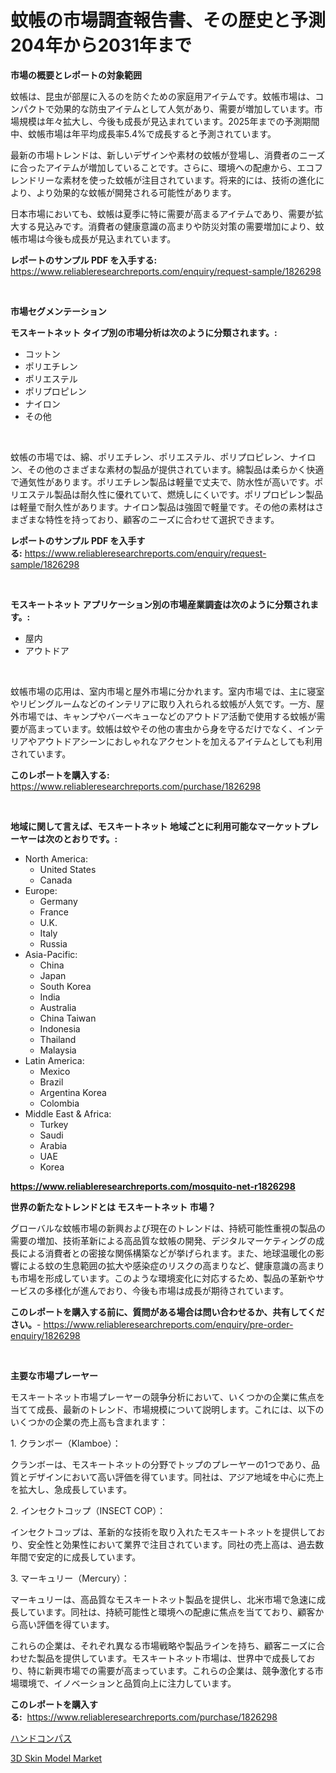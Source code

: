 <p><h1>蚊帳の市場調査報告書、その歴史と予測204年から2031年まで</h1></p><p><strong>市場の概要とレポートの対象範囲</strong></p>
<p><p>蚊帳は、昆虫が部屋に入るのを防ぐための家庭用アイテムです。蚊帳市場は、コンパクトで効果的な防虫アイテムとして人気があり、需要が増加しています。市場規模は年々拡大し、今後も成長が見込まれています。2025年までの予測期間中、蚊帳市場は年平均成長率5.4%で成長すると予測されています。</p><p>最新の市場トレンドは、新しいデザインや素材の蚊帳が登場し、消費者のニーズに合ったアイテムが増加していることです。さらに、環境への配慮から、エコフレンドリーな素材を使った蚊帳が注目されています。将来的には、技術の進化により、より効果的な蚊帳が開発される可能性があります。</p><p>日本市場においても、蚊帳は夏季に特に需要が高まるアイテムであり、需要が拡大する見込みです。消費者の健康意識の高まりや防災対策の需要増加により、蚊帳市場は今後も成長が見込まれています。</p></p>
<p><strong>レポートのサンプル PDF を入手する:</strong> <a href="https://www.reliableresearchreports.com/enquiry/request-sample/1826298">https://www.reliableresearchreports.com/enquiry/request-sample/1826298</a></p>
<p>&nbsp;</p>
<p><strong>市場セグメンテーション</strong></p>
<p><strong>モスキートネット タイプ別の市場分析は次のように分類されます。:</strong></p>
<p><ul><li>コットン</li><li>ポリエチレン</li><li>ポリエステル</li><li>ポリプロピレン</li><li>ナイロン</li><li>その他</li></ul></p>
<p>&nbsp;</p>
<p><p>蚊帳の市場では、綿、ポリエチレン、ポリエステル、ポリプロピレン、ナイロン、その他のさまざまな素材の製品が提供されています。綿製品は柔らかく快適で通気性があります。ポリエチレン製品は軽量で丈夫で、防水性が高いです。ポリエステル製品は耐久性に優れていて、燃焼しにくいです。ポリプロピレン製品は軽量で耐久性があります。ナイロン製品は強固で軽量です。その他の素材はさまざまな特性を持っており、顧客のニーズに合わせて選択できます。</p></p>
<p><strong>レポートのサンプル PDF を入手する:</strong>&nbsp;<a href="https://www.reliableresearchreports.com/enquiry/request-sample/1826298">https://www.reliableresearchreports.com/enquiry/request-sample/1826298</a></p>
<p>&nbsp;</p>
<p><strong> モスキートネット アプリケーション別の市場産業調査は次のように分類されます。:</strong></p>
<p><ul><li>屋内</li><li>アウトドア</li></ul></p>
<p>&nbsp;</p>
<p><p>蚊帳市場の応用は、室内市場と屋外市場に分かれます。室内市場では、主に寝室やリビングルームなどのインテリアに取り入れられる蚊帳が人気です。一方、屋外市場では、キャンプやバーベキューなどのアウトドア活動で使用する蚊帳が需要が高まっています。蚊帳は蚊やその他の害虫から身を守るだけでなく、インテリアやアウトドアシーンにおしゃれなアクセントを加えるアイテムとしても利用されています。</p></p>
<p><strong>このレポートを購入する:</strong>&nbsp; <a href="https://www.reliableresearchreports.com/purchase/1826298">https://www.reliableresearchreports.com/purchase/1826298</a></p>
<p>&nbsp;</p>
<p><strong>地域に関して言えば、モスキートネット 地域ごとに利用可能なマーケットプレーヤーは次のとおりです。:</strong></p>
<p><ul>
    <li>
        North America:
        <ul>
            <li>United States</li>
            <li>Canada</li>
        </ul>
    </li>
    <li>
        Europe:
        <ul>
            <li>Germany</li>
            <li>France</li>
            <li>U.K.</li>
            <li>Italy</li>
            <li>Russia</li>
        </ul>
    </li>
    <li>
        Asia-Pacific:
        <ul>
            <li>China</li>
            <li>Japan</li>
            <li>South Korea</li>
            <li>India</li>
            <li>Australia</li>
            <li>China Taiwan</li>
            <li>Indonesia</li>
            <li>Thailand</li>
            <li>Malaysia</li>
        </ul>
    </li>
    <li>
        Latin America:
        <ul>
            <li>Mexico</li>
            <li>Brazil</li>
            <li>Argentina Korea</li>
            <li>Colombia</li>
        </ul>
    </li>
    <li>
        Middle East & Africa:
        <ul>
            <li>Turkey</li>
            <li>Saudi</li>
            <li>Arabia</li>
            <li>UAE</li>
            <li>Korea</li>
        </ul>
    </li>
    </ul></p>
<p><strong><a href="https://www.reliableresearchreports.com/mosquito-net-r1826298">https://www.reliableresearchreports.com/mosquito-net-r1826298</a></strong>&nbsp;</p>
<p><strong>世界の新たなトレンドとは モスキートネット 市場？</strong></p>
<p><p>グローバルな蚊帳市場の新興および現在のトレンドは、持続可能性重視の製品の需要の増加、技術革新による高品質な蚊帳の開発、デジタルマーケティングの成長による消費者との密接な関係構築などが挙げられます。また、地球温暖化の影響による蚊の生息範囲の拡大や感染症のリスクの高まりなど、健康意識の高まりも市場を形成しています。このような環境変化に対応するため、製品の革新やサービスの多様化が進んでおり、今後も市場は成長が期待されています。</p></p>
<p><strong>このレポートを購入する前に、質問がある場合は問い合わせるか、共有してください。</strong>- <a href="https://www.reliableresearchreports.com/enquiry/pre-order-enquiry/1826298">https://www.reliableresearchreports.com/enquiry/pre-order-enquiry/1826298</a></p>
<p>&nbsp;</p>
<p><strong>主要な市場プレーヤー</strong></p>
<p><p>モスキートネット市場プレーヤーの競争分析において、いくつかの企業に焦点を当てて成長、最新のトレンド、市場規模について説明します。これには、以下のいくつかの企業の売上高も含まれます：</p><p>1. クランボー（Klamboe）：</p><p>クランボーは、モスキートネットの分野でトップのプレーヤーの1つであり、品質とデザインにおいて高い評価を得ています。同社は、アジア地域を中心に売上を拡大し、急成長しています。</p><p>2. インセクトコップ（INSECT COP）：</p><p>インセクトコップは、革新的な技術を取り入れたモスキートネットを提供しており、安全性と効果性において業界で注目されています。同社の売上高は、過去数年間で安定的に成長しています。</p><p>3. マーキュリー（Mercury）：</p><p>マーキュリーは、高品質なモスキートネット製品を提供し、北米市場で急速に成長しています。同社は、持続可能性と環境への配慮に焦点を当てており、顧客から高い評価を得ています。</p><p>これらの企業は、それぞれ異なる市場戦略や製品ラインを持ち、顧客ニーズに合わせた製品を提供しています。モスキートネット市場は、世界中で成長しており、特に新興市場での需要が高まっています。これらの企業は、競争激化する市場環境で、イノベーションと品質向上に注力しています。</p></p>
<p><strong>このレポートを購入する:</strong>&nbsp;&nbsp;<a href="https://www.reliableresearchreports.com/purchase/1826298">https://www.reliableresearchreports.com/purchase/1826298</a></p>
<p><p><a href="https://github.com/SantosDicki04/Market-Research-Report-List-1/blob/main/805216331929.md">ハンドコンパス</a></p><p><a href="https://chivalrous-flock-a86.notion.site/3D-Skin-Model-Market-The-Key-To-Successful-Business-Strategy-Forecast-Till-2031-1e934e5427c24b26b2f18235261d913c">3D Skin Model Market</a></p></p>